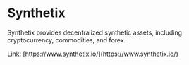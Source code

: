 # Synthetix

Synthetix provides decentralized synthetic assets, including cryptocurrency, commodities, and forex.

Link: [https://www.synthetix.io/](https://www.synthetix.io/)

